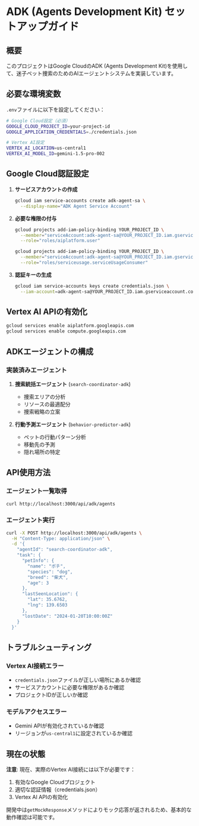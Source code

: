 # ADK (Agents Development Kit) セットアップガイド

## 概要
このプロジェクトはGoogle CloudのADK (Agents Development Kit)を使用して、迷子ペット捜索のためのAIエージェントシステムを実装しています。

## 必要な環境変数

`.env`ファイルに以下を設定してください：

```bash
# Google Cloud設定（必須）
GOOGLE_CLOUD_PROJECT_ID=your-project-id
GOOGLE_APPLICATION_CREDENTIALS=./credentials.json

# Vertex AI設定
VERTEX_AI_LOCATION=us-central1
VERTEX_AI_MODEL_ID=gemini-1.5-pro-002
```

## Google Cloud認証設定

1. **サービスアカウントの作成**
   ```bash
   gcloud iam service-accounts create adk-agent-sa \
     --display-name="ADK Agent Service Account"
   ```

2. **必要な権限の付与**
   ```bash
   gcloud projects add-iam-policy-binding YOUR_PROJECT_ID \
     --member="serviceAccount:adk-agent-sa@YOUR_PROJECT_ID.iam.gserviceaccount.com" \
     --role="roles/aiplatform.user"
   
   gcloud projects add-iam-policy-binding YOUR_PROJECT_ID \
     --member="serviceAccount:adk-agent-sa@YOUR_PROJECT_ID.iam.gserviceaccount.com" \
     --role="roles/serviceusage.serviceUsageConsumer"
   ```

3. **認証キーの生成**
   ```bash
   gcloud iam service-accounts keys create credentials.json \
     --iam-account=adk-agent-sa@YOUR_PROJECT_ID.iam.gserviceaccount.com
   ```

## Vertex AI APIの有効化

```bash
gcloud services enable aiplatform.googleapis.com
gcloud services enable compute.googleapis.com
```

## ADKエージェントの構成

### 実装済みエージェント

1. **捜索統括エージェント** (`search-coordinator-adk`)
   - 捜索エリアの分析
   - リソースの最適配分
   - 捜索戦略の立案

2. **行動予測エージェント** (`behavior-predictor-adk`)
   - ペットの行動パターン分析
   - 移動先の予測
   - 隠れ場所の特定

## API使用方法

### エージェント一覧取得
```bash
curl http://localhost:3000/api/adk/agents
```

### エージェント実行
```bash
curl -X POST http://localhost:3000/api/adk/agents \
  -H "Content-Type: application/json" \
  -d '{
    "agentId": "search-coordinator-adk",
    "task": {
      "petInfo": {
        "name": "ポチ",
        "species": "dog",
        "breed": "柴犬",
        "age": 3
      },
      "lastSeenLocation": {
        "lat": 35.6762,
        "lng": 139.6503
      },
      "lostDate": "2024-01-20T10:00:00Z"
    }
  }'
```

## トラブルシューティング

### Vertex AI接続エラー
- `credentials.json`ファイルが正しい場所にあるか確認
- サービスアカウントに必要な権限があるか確認
- プロジェクトIDが正しいか確認

### モデルアクセスエラー
- Gemini APIが有効化されているか確認
- リージョンが`us-central1`に設定されているか確認

## 現在の状態

**注意**: 現在、実際のVertex AI接続には以下が必要です：
1. 有効なGoogle Cloudプロジェクト
2. 適切な認証情報（credentials.json）
3. Vertex AI APIの有効化

開発中は`getMockResponse`メソッドによりモック応答が返されるため、基本的な動作確認は可能です。